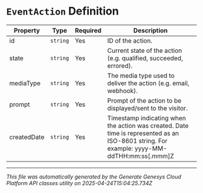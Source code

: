 # `EventAction` Definition

| Property | Type | Required | Description |
|----------|------|----------|-------------|
| id | `string` | Yes | ID of the action. |
| state | `string` | Yes | Current state of the action (e.g. qualified, succeeded, errored). |
| mediaType | `string` | Yes | The media type used to deliver the action (e.g. email, webhook). |
| prompt | `string` | Yes | Prompt of the action to be displayed/sent to the visitor. |
| createdDate | `string` | Yes | Timestamp indicating when the action was created. Date time is represented as an ISO-8601 string. For example: yyyy-MM-ddTHH:mm:ss[.mmm]Z |

---

*This file was automatically generated by the Generate Genesys Cloud Platform API classes utility on 2025-04-24T15:04:25.734Z*